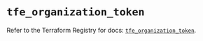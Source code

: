 # `tfe_organization_token`

Refer to the Terraform Registry for docs: [`tfe_organization_token`](https://registry.terraform.io/providers/hashicorp/tfe/0.68.0/docs/resources/organization_token).
